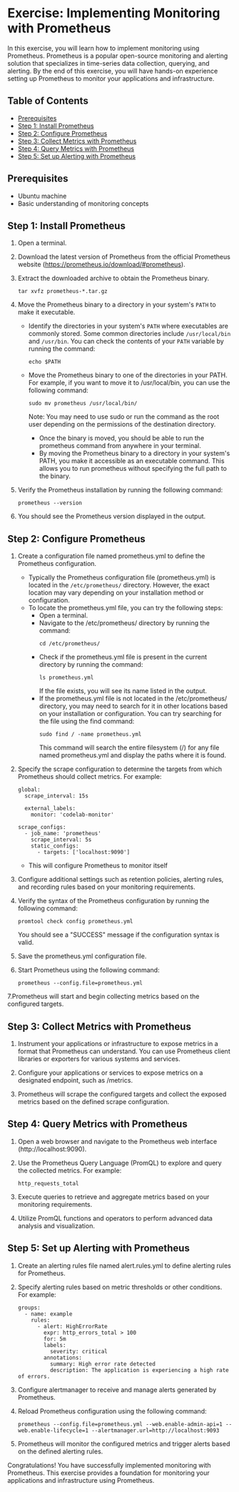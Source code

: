 # Exercise: Implementing Monitoring with Prometheus

In this exercise, you will learn how to implement monitoring using Prometheus. Prometheus is a popular open-source monitoring and alerting solution that specializes in time-series data collection, querying, and alerting. By the end of this exercise, you will have hands-on experience setting up Prometheus to monitor your applications and infrastructure.

## Table of Contents

- [Prerequisites](#prerequisites)
- [Step 1: Install Prometheus](#step-1-install-prometheus)
- [Step 2: Configure Prometheus](#step-2-configure-prometheus)
- [Step 3: Collect Metrics with Prometheus](#step-3-collect-metrics-with-prometheus)
- [Step 4: Query Metrics with Prometheus](#step-4-query-metrics-with-prometheus)
- [Step 5: Set up Alerting with Prometheus](#step-5-set-up-alerting-with-prometheus)

## Prerequisites

- Ubuntu machine
- Basic understanding of monitoring concepts

## Step 1: Install Prometheus

1. Open a terminal.

2. Download the latest version of Prometheus from the official Prometheus website (https://prometheus.io/download/#prometheus).

3. Extract the downloaded archive to obtain the Prometheus binary.
   ```
   tar xvfz prometheus-*.tar.gz
   ```
4. Move the Prometheus binary to a directory in your system's `PATH` to make it executable.
   - Identify the directories in your system's `PATH` where executables are commonly stored. Some common directories include `/usr/local/bin` and `/usr/bin`. You can check the contents of your `PATH` variable by running the command:
     ```
     echo $PATH
     ```

   - Move the Prometheus binary to one of the directories in your PATH. For example, if you want to move it to /usr/local/bin, you can use the following command:
     ```
     sudo mv prometheus /usr/local/bin/
     ```
     Note: You may need to use sudo or run the command as the root user depending on the permissions of the destination directory.
     - Once the binary is moved, you should be able to run the prometheus command from anywhere in your terminal.
     - By moving the Prometheus binary to a directory in your system's PATH, you make it accessible as an executable command. This allows you to run prometheus without specifying the full path to the binary.
5. Verify the Prometheus installation by running the following command:
   ```
   prometheus --version
   ```
6. You should see the Prometheus version displayed in the output.

## Step 2: Configure Prometheus
1. Create a configuration file named prometheus.yml to define the Prometheus configuration.
   - Typically the Prometheus configuration file (prometheus.yml) is located in the `/etc/prometheus/` directory.
     However, the exact location may vary depending on your installation method or configuration.
   - To locate the prometheus.yml file, you can try the following steps:
      - Open a terminal.
      - Navigate to the /etc/prometheus/ directory by running the command:
        ```
        cd /etc/prometheus/
        ```
      - Check if the prometheus.yml file is present in the current directory by running the command:
        ```
        ls prometheus.yml
        ```
        If the file exists, you will see its name listed in the output.
      - If the prometheus.yml file is not located in the /etc/prometheus/ directory, you may need to search for it in other locations based on your installation or configuration. You can try searching for the file using the find command:
        ```
        sudo find / -name prometheus.yml
        ```
        This command will search the entire filesystem (/) for any file named prometheus.yml and display the paths where it is found.
2. Specify the scrape configuration to determine the targets from which Prometheus should collect metrics. For example:
   ```
   global:
     scrape_interval: 15s
   
     external_labels:
       monitor: 'codelab-monitor'
   
   scrape_configs:
     - job_name: 'prometheus'
       scrape_interval: 5s
       static_configs:
         - targets: ['localhost:9090']
   ```
   - This will configure Prometheus to monitor itself
3. Configure additional settings such as retention policies, alerting rules, and recording rules based on your monitoring requirements.

4. Verify the syntax of the Prometheus configuration by running the following command:
   ```
   promtool check config prometheus.yml
   ```
   You should see a "SUCCESS" message if the configuration syntax is valid.

5. Save the prometheus.yml configuration file.

6. Start Prometheus using the following command:
   ```
   prometheus --config.file=prometheus.yml
   ```
7.Prometheus will start and begin collecting metrics based on the configured targets.

## Step 3: Collect Metrics with Prometheus
1. Instrument your applications or infrastructure to expose metrics in a format that Prometheus can understand. You can use Prometheus client libraries or exporters for various systems and services.

2. Configure your applications or services to expose metrics on a designated endpoint, such as /metrics.

3. Prometheus will scrape the configured targets and collect the exposed metrics based on the defined scrape configuration.

## Step 4: Query Metrics with Prometheus
1. Open a web browser and navigate to the Prometheus web interface (http://localhost:9090).

2. Use the Prometheus Query Language (PromQL) to explore and query the collected metrics. For example:
   ```
   http_requests_total
   ```
3. Execute queries to retrieve and aggregate metrics based on your monitoring requirements.

4. Utilize PromQL functions and operators to perform advanced data analysis and visualization.

## Step 5: Set up Alerting with Prometheus
1. Create an alerting rules file named alert.rules.yml to define alerting rules for Prometheus.

2. Specify alerting rules based on metric thresholds or other conditions. For example:
   ```
   groups:
     - name: example
       rules:
         - alert: HighErrorRate
           expr: http_errors_total > 100
           for: 5m
           labels:
             severity: critical
           annotations:
             summary: High error rate detected
             description: The application is experiencing a high rate of errors.
   ```
3. Configure alertmanager to receive and manage alerts generated by Prometheus.

4. Reload Prometheus configuration using the following command:
   ```
   prometheus --config.file=prometheus.yml --web.enable-admin-api=1 --web.enable-lifecycle=1 --alertmanager.url=http://localhost:9093
   ```
5. Prometheus will monitor the configured metrics and trigger alerts based on the defined alerting rules.

Congratulations! You have successfully implemented monitoring with Prometheus. This exercise provides a foundation for monitoring your applications and infrastructure using Prometheus.
